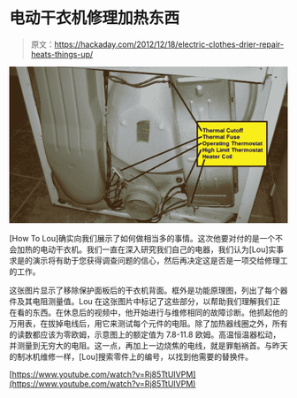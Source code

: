 # 电动干衣机修理加热东西

> 原文：<https://hackaday.com/2012/12/18/electric-clothes-drier-repair-heats-things-up/>

![clothes-dryer-fix](img/e92981d87e46c83129451a9941db7841.png)

[How To Lou]确实向我们展示了如何做相当多的事情。这次他要对付的是一个不会加热的电动干衣机。我们一直在深入研究我们自己的电器，我们认为[Lou]实事求是的演示将有助于您获得调查问题的信心，然后再决定这是否是一项交给修理工的工作。

这张图片显示了移除保护面板后的干衣机背面。框外是功能原理图，列出了每个器件及其电阻测量值。Lou 在这张图片中标记了这些部分，以帮助我们理解我们正在看的东西。在休息后的视频中，他开始进行与维修相同的故障诊断。他抓起他的万用表，在拔掉电线后，用它来测试每个元件的电阻。除了加热器线圈之外，所有的读数都应该为零欧姆，示意图上的额定值为 7.8-11.8 欧姆。高温恒温器松动，并测量到无穷大的电阻。这一点，再加上一边烧焦的电线，就是罪魁祸首。与昨天的制冰机维修一样，[Lou]搜索零件上的编号，以找到他需要的替换件。

[https://www.youtube.com/watch?v=Rj85TtUIVPM](https://www.youtube.com/watch?v=Rj85TtUIVPM)
